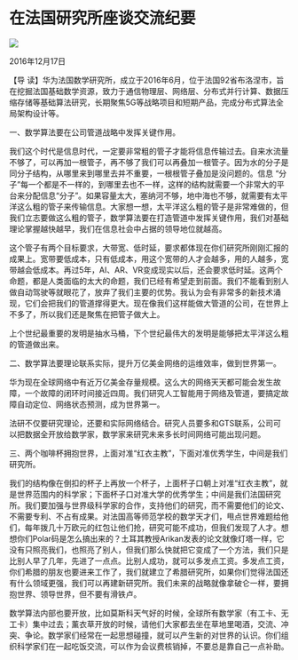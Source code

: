 # 在法国研究所座谈交流纪要
<img class="pv" src="https://api.visitor.plantree.me/visitor-badge/pv?namespace=plantree.me&key=renzhengfei-speeches/在法国研究所座谈交流纪要.md">


2016年12月17日



【导  读】华为法国数学研究所，成立于2016年6月，位于法国92省布洛涅市，旨在挖掘法国基础数学资源，致力于通信物理层、网络层、分布式并行计算、数据压缩存储等基础算法研究，长期聚焦5G等战略项目和短期产品，完成分布式算法全局架构设计等。



一、数学算法要在公司管道战略中发挥关键作用。

我们这个时代是信息时代，一定要非常粗的管子才能将信息传输过去。自来水流量不够了，可以再加一根管子，再不够了我们可以再叠加一根管子。因为水的分子是同分子结构，从哪里来到哪里去并不重要，一根根管子叠加是没问题的。信息 “分子”每一个都是不一样的，到哪里去也不一样，这样的结构就需要一个非常大的平台来分配信息“分子”。如果容量太大，塞纳河不够，地中海也不够，就需要有太平洋这么粗的管子来传输信息。大家想一想，太平洋这么粗的管子是非常难做的，但我们立志要做这么粗的管子，数学算法要在打造管道中发挥关键作用，我们对基础理论掌握越快越早，我们在信息社会中占据的领导地位就越高。

这个管子有两个目标要求，大带宽、低时延，要求都体现在你们研究所刚刚汇报的成果上。宽带要低成本，只有低成本，用这个宽带的人才会越多，用的人越多，宽带越会低成本。再过5年，AI、AR、VR变成现实以后，还会要求低时延。这两个命题，都是人类面临的太大的命题，我们已经有希望走到前面。我们不能看到别人做自动驾驶等就眼花了，放弃了我们主要的优势。我认为会有非常多的新技术涌现，它们会把我们的管道撑得更大。现在像我们这样能做大管道的公司，在世界上不多了，所以我们还是聚焦在把管子做大上。

上个世纪最重要的发明是抽水马桶，下个世纪最伟大的发明是能够把太平洋这么粗的管道做出来。

二、数学算法要理论联系实际，提升万亿美金网络的运维效率，做到世界第一。

华为现在全球网络中有近万亿美金存量规模。这么大的网络天天都可能会发生故障，一个故障的闭环时间接近四周。我们研究人工智能用于网络及管道，要搞定故障自动定位、网络状态预测，成为世界第一。

法研不仅要研究理论，还要和实际网络结合。研究人员要多和GTS联系，公司可以把数据全开放给数学家，数学家来研究未来多长时间网络可能出现问题。

三、两个咖啡杯拥抱世界，上面对准“红衣主教”，下面对准优秀学生，中间是我们研究所。

我们的结构像在倒扣的杯子上再放一个杯子，上面杯子口朝上对准“红衣主教”，就是世界范围内的科学家；下面杯子口对准大学的优秀学生；中间是我们法国研究所。我们要加强与世界级科学家的合作，支持他们的研究，而不需要他们的论文、不需要专利、不占有成果。对法国高等师范学校的数学天才们，甩点世界难题给他们，每年拨几十万欧元的红包让他们抢，研究可能不成功，但我们发现了人才。想想你们Polar码是怎么搞出来的？土耳其教授Arikan发表的论文就像灯塔一样，它没有只照亮我们，也照亮了别人，但我们那么快就把它变成了一个方法，我们只是比别人早了几年，先进了一点点。比别人成功，就可以多发点工资。多发点工资，你们希腊的朋友也要进来工作了，我们就建立了希腊研究所，如果你们觉得法国还有什么领域更强，我们可以再建新研究所。我们未来的战略就像拿破仑一样，要拥抱世界、领导世界，但不要有滑铁卢。

数学算法内部也要开放，比如莫斯科天气好的时候，全球所有数学家（有工卡、无工卡）集中过去；薰衣草开放的时候，请他们大家都去坐在草地里喝酒，交流、冲突、争论。数学家们经常在一起思想碰撞，就可以产生新的对世界的认识。你们组织科学家们在一起吃饭交流，可以作为会议费核销掉，不要总是靠自己一点补助。
